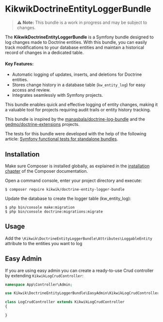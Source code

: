KikwikDoctrineEntityLoggerBundle
================================

> ⚠️ **Note:** This bundle is a work in progress and may be subject to changes.


The **KikwikDoctrineEntityLoggerBundle** is a Symfony bundle designed to log changes made to Doctrine entities. 
With this bundle, you can easily track modifications to your database entities and maintain a historical record of changes in a dedicated table.

#### Key Features:
- Automatic logging of updates, inserts, and deletions for Doctrine entities.
- Stores change history in a database table (`kw_entity_log`) for easy access and review.
- Integrates seamlessly with Symfony projects.

This bundle enables quick and effective logging of entity changes, making it a valuable tool for projects requiring audit trails or entity history tracking.

This bundle is inspired by the [manasbala/doctrine-log-bundle](https://github.com/manasbala/doctrine-log-bundle) and the [gedmo/doctrine-extensions](https://github.com/doctrine-extensions/DoctrineExtensions/blob/main/doc/loggable.md) projects.

The tests for this bundle were developed with the help of the following article: [Symfony functional tests for standalone bundles](https://medium.com/@fico7489/symfony-functional-tests-for-standalone-bundles-9666045a2309).


Installation
------------

Make sure Composer is installed globally, as explained in the
[installation chapter](https://getcomposer.org/doc/00-intro.md)
of the Composer documentation.

Open a command console, enter your project directory and execute:

```console
$ composer require kikwik/doctrine-entity-logger-bundle
```

Update the database to create the logger table (kw_entity_log):

```console
$ php bin/console make:migration
$ php bin/console doctrine:migrations:migrate
```

Usage
-----

Add the `\Kikwik\DoctrineEntityLoggerBundle\Attributes\LoggableEntity` attribute to the entities you want to log


Easy Admin
----------

If you are using easy admin you can create a ready-to-use Crud controller by extending `KikwikLogCrudController`:

```php
namespace App\Controller\Admin;

use Kikwik\DoctrineEntityLoggerBundle\EasyAdmin\KikwikLogCrudController;

class LogCrudController extends KikwikLogCrudController
{

}
```
